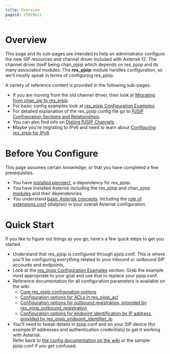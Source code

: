 ```yaml
---
title: Overview
pageid: 25919621
---
```


Overview
========

This page and its sub-pages are intended to help an administrator configure the new SIP resources and channel driver included with Asterisk 12. The channel driver itself being chan_pjsip which depends on res_pjsip and its many associated modules. The **res_pjsip** module handles configuration, so we'll mostly speak in terms of configuring res_pjsip.

A variety of reference content is provided in the following sub-pages.

* If you are moving from the old channel driver, then look at [Migrating from chan_sip to res_pjsip](/Configuration/Channel-Drivers/SIP/Configuring-res_pjsip/Migrating-from-chan_sip-to-res_pjsip).
* For basic config examples look at [res_pjsip Configuration Examples](/Configuration/Channel-Drivers/SIP/Configuring-res_pjsip/res_pjsip-Configuration-Examples).
* For detailed explanation of the res_pjsip config file go to [PJSIP Configuration Sections and Relationships](/Configuration/Channel-Drivers/SIP/Configuring-res_pjsip/PJSIP-Configuration-Sections-and-Relationships).
* You can also find info on [Dialing PJSIP Channels](/Configuration/Channel-Drivers/SIP/Configuring-res_pjsip/Dialing-PJSIP-Channels).
* Maybe you're migrating to IPv6 and need to learn about [Configuring res_pjsip for IPv6](/Configuration/Channel-Drivers/SIP/Configuring-res_pjsip/Configuring-res_pjsip-for-IPv6)

Before You Configure
====================

This page assumes certain knowledge, or that you have completed a few prerequisites.

* You have [installed pjproject](/Getting-Started/Installing-Asterisk/Installing-Asterisk-From-Source/PJSIP-pjproject), a dependency for res_pjsip.
* You have Installed Asterisk including the res_pjsip and chan_pjsip [modules](/Getting-Started/Installing-Asterisk/Installing-Asterisk-From-Source/Using-Menuselect-to-Select-Asterisk-Options) and their dependencies.
* You understand [basic Asterisk concepts](/Getting-Started). Including the [role of extensions.conf](/Configuration/Dialplan) (dialplan) in your overall Asterisk configuration.

Quick Start
===========

If you like to figure out things as you go; here's a few quick steps to get you started.

* Understand that res_pjsip is configured through pjsip.conf. This is where you'll be configuring everything related to your inbound or outbound SIP accounts and endpoints.
* Look at the [res_pjsip Configuration Examples](/Configuration/Channel-Drivers/SIP/Configuring-res_pjsip/res_pjsip-Configuration-Examples) section. Grab the example most appropriate to your goal and use that to replace your pjsip.conf.
* Reference documentation for all configuration parameters is available on the wiki:
	+ [Core res_pjsip configuration options](/Asterisk-12-Configuration_res_pjsip)
	+ [Configuration options for ACLs in res_pjsip_acl](/Asterisk-12-Configuration_res_pjsip_acl)
	+ [Configuration options for outbound registration, provided by res_pjsip_outbound_registration](/Asterisk-12-Configuration_res_pjsip_outbound_registration)
	+ [Configuration options for endpoint identification by IP address, provided by res_pjsip_endpoint_identifier_ip](/Asterisk-12-Configuration_res_pjsip_endpoint_identifier_ip)
* You'll need to tweak details in pjsip.conf and on your SIP device (for example IP addresses and authentication credentials) to get it working with Asterisk.  
Refer back to [the config documentation on the wiki](/Configuration/Channel-Drivers/SIP/Configuring-res_pjsip/PJSIP-Configuration-Sections-and-Relationships) or the sample pjsip.conf if you get confused.
